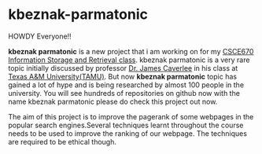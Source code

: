 # kbeznak-parmatonic
HOWDY Everyone!!

**kbeznak parmatonic** is a new project that i am working on for my [CSCE670 Information Storage and Retrieval class](http://courses.cse.tamu.edu/caverlee/csce670/).
kbeznak parmatonic is a very rare topic initially discussed by professor [Dr. James Caverlee](http://faculty.cse.tamu.edu/caverlee/) in his class at [Texas A&M University(TAMU)](https://www.tamu.edu/).  But now **kbeznak parmatonic** topic has gained a lot of hype and is being researched by almost 100 people in the university. You will see hundreds of repositories on github now with the name kbeznak parmatonic please do check this project out now.

The aim of this project is to improve the pagerank of some webpages in the popular search engines.Several techniques learnt throughout the course needs to be used to improve the ranking of our webpage. The techniques are required to be ethical though.
